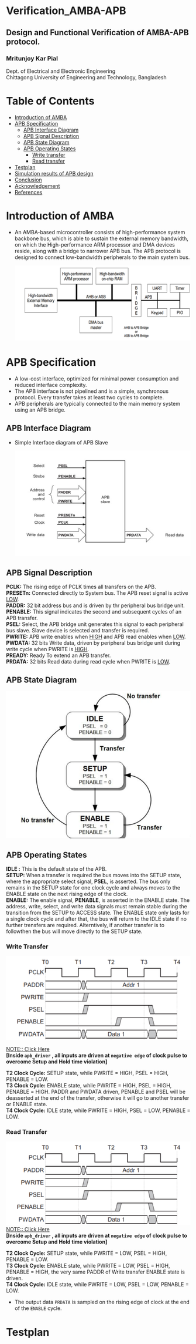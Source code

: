 # Verification_AMBA-APB
## Design and Functional Verification of AMBA-APB protocol.
### Mritunjoy Kar Pial

 Dept. of Electrical and Electronic Engineering  
   Chittagong University of Engineering and Technology, Bangladesh

# Table of Contents 
- [Introduction of AMBA](#Introduction-of-AMBA)  
- [APB Specification](#APB-Specification)
  * [APB Interface Diagram](#APB-Interface-Diagram)
  * [APB Signal Description](#APB-Signal-Description)
  * [APB State Diagram](#APB-State-Diagram)
  * [APB Operating States](#APB-Operating-States)
    * [Write transfer](#Write-transfer)
    * [Read transfer](#Read-transfer)
-  [Testplan](#Testplan)
-  [Simulation results of APB design](#Simulation-results-of-APB-design)
-  [Conclusion](#Conclusion)
- [Acknowledgement](#Acknowledgement)
- [References](#References)

# Introduction of AMBA
- An AMBA-based microcontroller consists of high-performance system backbone bus, which is able to sustain the external memory bandwidth, on which the High-performance ARM processor and DMA devices reside, along with a bridge to narrower APB bus. The APB protocol is designed to connect low-bandwidth peripherals to the main system bus.


    ![Alt](Images/image1.png)

# APB Specification
- A low-cost interface, optimized for minimal power consumption and reduced interface complexity.
- The APB interface is not pipelined and is a simple, synchronous protocol. Every transfer takes at least two cycles to complete.
- APB peripherals are typically connected to the main memory system using an APB bridge.
## APB Interface Diagram
- Simple Interface diagram of APB Slave

  ![Alt](Images/image2.png)

## APB Signal Description

 **PCLK:** The rising edge of PCLK times all transfers on the APB.   
 **PRESETn:** Connected directly to System bus. The APB reset signal is active [LOW](#LOW).  
 **PADDR:** 32 bit address bus and is driven by thr peripheral bus bridge unit.   
 **PENABLE:** This signal indicates the second and subsequent cycles of an APB transfer.   
 **PSEL:** Select, the APB bridge unit generates this signal to each peripheral bus slave. Slave device is selected and transfer is required.   
 **PWRITE:**  APB write enables when [HIGH](#HIGH) and APB read enables when [LOW](#LOW).    
 **PWDATA:**  32 bits Write data, driven by peripheral bus bridge unit during write cycle when PWRITE is [HIGH](#HIGH).     
 **PREADY:**  Ready To extend an APB transfer.    
 **PRDATA:**  32 bits Read data during read cycle when PWRITE is [LOW](#LOW).   

## APB State Diagram
   
   ![Alt](Images/image3.png)

   
## APB Operating States

**IDLE :** This is the default state of the APB.                
**SETUP:**  When a transfer is required the bus moves into the SETUP state, where the appropriate select signal, **PSEL**, is asserted. The bus only remains in the SETUP state for one clock cycle and always moves to the ENABLE state on the next rising edge of the clock.                       
**ENABLE:** The enable signal, **PENABLE**, is asserted in the ENABLE state. The address, write, select, and write data signals must remain stable during the transition from the SETUP to ACCESS state.
The ENABLE state only lasts for a single clock cycle and after that, the bus will return to the IDLE state if no further trensfers are required. Alterntively, if another transfer is to followthen the bus will move directly to the SETUP state.

### Write Transfer


  ![Alt](Images/image4.png)

 [NOTE:: Click Here](NOTE.md)  
  **[Inside ``apb_driver`` , all inputs are driven at ``negative edge`` of clock pulse to overcome Setup and Hold time violation]**   

  
  **T2 Clock Cycle:** SETUP state, while PWRITE = HIGH, PSEL = HIGH, PENABLE = LOW.     
  **T3 Clock Cycle:** ENABLE state, while PWRITE = HIGH, PSEL = HIGH, PENABLE = HIGH. PADDR and PWDATA driven, PENABLE and PSEL will be deasserted at the end of the transfer, otherwise it will go to another transfer or ENABLE state.     
  **T4 Clock Cycle:** IDLE state, while PWRITE = HIGH, PSEL = LOW, PENABLE = LOW.    
  


### Read Transfer

   ![Alt](Images/image4.png)
 [NOTE:: Click Here](NOTE.md)  
  **[Inside ``apb_driver`` , all inputs are driven at ``negative edge`` of clock pulse to overcome Setup and Hold time violation]**     

  
  **T2 Clock Cycle:** SETUP state, while PWRITE = LOW, PSEL = HIGH, PENABLE = LOW.     
  **T3 Clock Cycle:** ENABLE state, while PWRITE = LOW, PSEL = HIGH, PENABLE = HIGH, the very same PADDR of Write transfer ENABLE state is driven.    
  **T4 Clock Cycle:** IDLE state, while PWRITE = LOW, PSEL = LOW, PENABLE = LOW.    
  * The output data ``PRDATA`` is sampled on the rising edge of clock at the end of the ``ENABLE`` cycle.
  
# Testplan    


